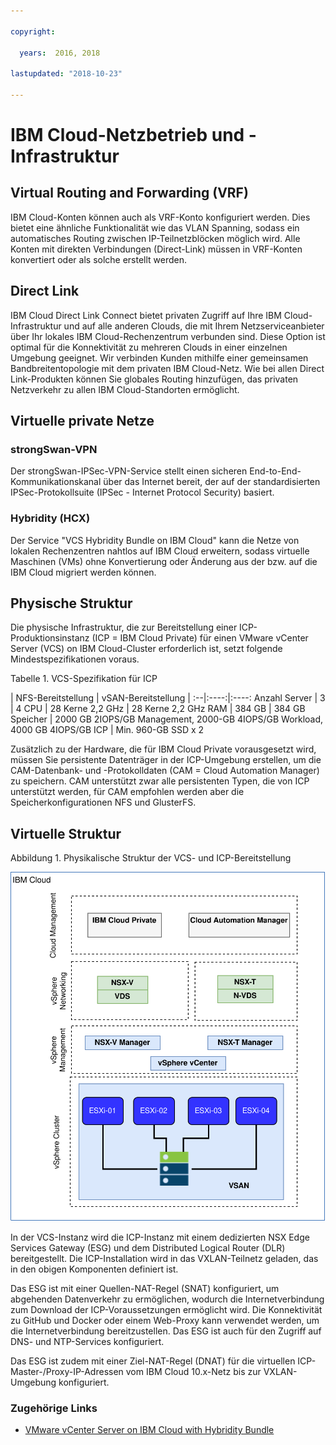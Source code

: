 ```yaml
---

copyright:

  years:  2016, 2018

lastupdated: "2018-10-23"

---
```



# IBM Cloud-Netzbetrieb und -Infrastruktur

## Virtual Routing and Forwarding (VRF)
IBM Cloud-Konten können auch als VRF-Konto konfiguriert werden. Dies bietet eine ähnliche Funktionalität wie das VLAN Spanning, sodass ein automatisches Routing zwischen IP-Teilnetzblöcken möglich wird. Alle Konten mit direkten Verbindungen (Direct-Link) müssen in VRF-Konten konvertiert oder als solche erstellt werden.

## Direct Link
IBM Cloud Direct Link Connect bietet privaten Zugriff auf Ihre IBM Cloud-Infrastruktur und auf alle anderen Clouds, die mit Ihrem Netzserviceanbieter über Ihr lokales IBM Cloud-Rechenzentrum verbunden sind. Diese Option ist optimal für die Konnektivität zu mehreren Clouds in einer einzelnen Umgebung geeignet. Wir verbinden Kunden mithilfe einer gemeinsamen Bandbreitentopologie mit dem privaten IBM Cloud-Netz. Wie bei allen Direct Link-Produkten können Sie globales Routing hinzufügen, das privaten Netzverkehr zu allen IBM Cloud-Standorten ermöglicht.

## Virtuelle private Netze

### strongSwan-VPN
Der strongSwan-IPSec-VPN-Service stellt einen sicheren End-to-End-Kommunikationskanal über das Internet bereit, der auf der standardisierten IPSec-Protokollsuite (IPSec - Internet Protocol Security) basiert.

### Hybridity (HCX)
Der Service "VCS Hybridity Bundle on IBM Cloud" kann die Netze von lokalen Rechenzentren nahtlos auf IBM Cloud erweitern, sodass virtuelle Maschinen (VMs) ohne Konvertierung oder Änderung aus der bzw. auf die IBM Cloud migriert werden können.

## Physische Struktur
Die physische Infrastruktur, die zur Bereitstellung einer ICP-Produktionsinstanz (ICP = IBM Cloud Private) für einen VMware vCenter Server (VCS) on IBM Cloud-Cluster erforderlich ist, setzt folgende Mindestspezifikationen voraus.

Tabelle 1. VCS-Spezifikation für ICP

| NFS-Bereitstellung |  vSAN-Bereitstellung |
:--|:----:|:----:
Anzahl Server  |  3 |  4
CPU | 28 Kerne 2,2 GHz | 28 Kerne 2,2 GHz
RAM | 384 GB | 384 GB
Speicher | 2000 GB 2IOPS/GB Management, 2000-GB 4IOPS/GB Workload, 4000 GB 4IOPS/GB ICP | Min. 960-GB SSD x 2

Zusätzlich zu der Hardware, die für IBM Cloud Private vorausgesetzt wird, müssen Sie persistente Datenträger in der ICP-Umgebung erstellen, um die CAM-Datenbank- und -Protokolldaten (CAM = Cloud Automation Manager) zu speichern. CAM unterstützt zwar alle persistenten Typen, die von ICP unterstützt werden, für CAM empfohlen werden aber die Speicherkonfigurationen NFS und GlusterFS.

## Virtuelle Struktur

Abbildung 1. Physikalische Struktur der VCS- und ICP-Bereitstellung

![Physikalische Struktur der VCS- und ICP-Bereitstellung](vcsicp-phy-ics-icp-deployment.svg)

In der VCS-Instanz wird die ICP-Instanz mit einem dedizierten NSX Edge Services Gateway (ESG) und dem Distributed Logical Router (DLR) bereitgestellt. Die ICP-Installation wird in das VXLAN-Teilnetz geladen, das in den obigen Komponenten definiert ist.

Das ESG ist mit einer Quellen-NAT-Regel (SNAT) konfiguriert, um abgehenden Datenverkehr zu ermöglichen, wodurch die Internetverbindung zum Download der ICP-Voraussetzungen ermöglicht wird. Die Konnektivität zu GitHub und Docker oder einem Web-Proxy kann verwendet werden, um die Internetverbindung bereitzustellen. Das ESG ist auch für den Zugriff auf DNS- und NTP-Services konfiguriert.

Das ESG ist zudem mit einer Ziel-NAT-Regel (DNAT) für die virtuellen ICP-Master-/Proxy-IP-Adressen vom IBM Cloud 10.x-Netz bis zur VXLAN-Umgebung konfiguriert.

### Zugehörige Links

* [VMware vCenter Server on IBM Cloud with Hybridity Bundle](../vcs/vcs-hybridity-intro.html)
